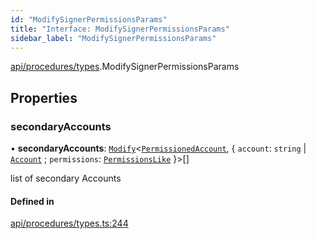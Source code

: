 ```yaml
---
id: "ModifySignerPermissionsParams"
title: "Interface: ModifySignerPermissionsParams"
sidebar_label: "ModifySignerPermissionsParams"
---
```


[api/procedures/types](../../../../../modules/API/Procedures/Types/Types.md).ModifySignerPermissionsParams

## Properties

### secondaryAccounts

• **secondaryAccounts**: [`Modify`](../../../../../modules/Types/Utils/Utils.md#modify)<[`PermissionedAccount`](../../../../Types/PermissionedAccount/PermissionedAccount.md), { `account`: `string` \| [`Account`](../../../../../classes/API/Entities/Account/Account.md) ; `permissions`: [`PermissionsLike`](../../../../../modules/Types/Types.md#permissionslike)  }\>[]

list of secondary Accounts

#### Defined in

[api/procedures/types.ts:244](https://github.com/F-OBrien/polymesh-sdk/blob/012f1745/src/api/procedures/types.ts#L244)
